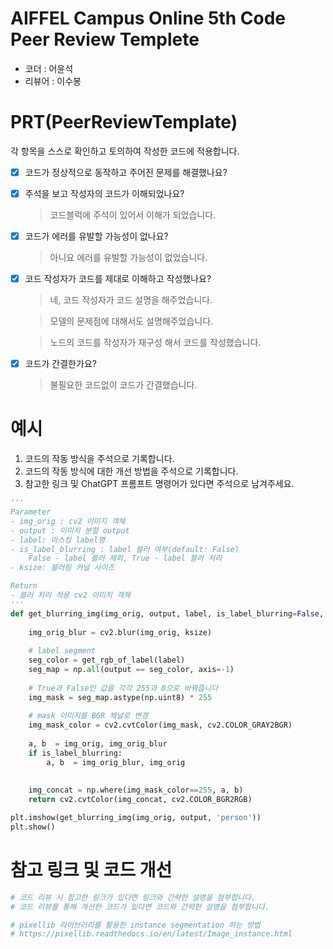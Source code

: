 # AIFFEL Campus Online 5th Code Peer Review Templete
- 코더 : 어윤석
- 리뷰어 : 이수봉


# PRT(PeerReviewTemplate) 
각 항목을 스스로 확인하고 토의하여 작성한 코드에 적용합니다.

- [X] 코드가 정상적으로 동작하고 주어진 문제를 해결했나요?
  
- [X] 주석을 보고 작성자의 코드가 이해되었나요?
  > 코드블럭에 주석이 있어서 이해가 되었습니다.
- [X] 코드가 에러를 유발할 가능성이 없나요?
  > 아니요 에러를 유발할 가능성이 없었습니다.
- [X] 코드 작성자가 코드를 제대로 이해하고 작성했나요?
  > 네, 코드 작성자가 코드 설명을 해주었습니다.

  > 모델의 문제점에 대해서도 설명해주었습니다.

  > 노드의 코드를 작성자가 재구성 해서 코드를 작성했습니다.


- [X] 코드가 간결한가요?
  > 불필요한 코드없이 코드가 간결했습니다.

# 예시
1. 코드의 작동 방식을 주석으로 기록합니다.
2. 코드의 작동 방식에 대한 개선 방법을 주석으로 기록합니다.
3. 참고한 링크 및 ChatGPT 프롬프트 명령어가 있다면 주석으로 남겨주세요.
```python
'''
Parameter
- img_orig : cv2 이미지 객체
- output : 이미지 분할 output
- label: 마스킹 label명
- is_label_blurring : label 블러 여부(default: False)
    False - label 블러 제외, True - label 블러 처리
- ksize: 블러링 커널 사이즈

Return
- 블러 처리 적용 cv2 이미지 객체
'''    
def get_blurring_img(img_orig, output, label, is_label_blurring=False, ksize = (13, 13)):
    
    img_orig_blur = cv2.blur(img_orig, ksize)
    
    # label segment
    seg_color = get_rgb_of_label(label)
    seg_map = np.all(output == seg_color, axis=-1)    
    
    # True과 False인 값을 각각 255과 0으로 바꿔줍니다
    img_mask = seg_map.astype(np.uint8) * 255
    
    # mask 이미지를 BGR 채널로 변경
    img_mask_color = cv2.cvtColor(img_mask, cv2.COLOR_GRAY2BGR)
    
    a, b  = img_orig, img_orig_blur
    if is_label_blurring:
        a, b  = img_orig_blur, img_orig
        
        
    img_concat = np.where(img_mask_color==255, a, b)
    return cv2.cvtColor(img_concat, cv2.COLOR_BGR2RGB)

plt.imshow(get_blurring_img(img_orig, output, 'person'))
plt.show()
```

# 참고 링크 및 코드 개선
```python
# 코드 리뷰 시 참고한 링크가 있다면 링크와 간략한 설명을 첨부합니다.
# 코드 리뷰를 통해 개선한 코드가 있다면 코드와 간략한 설명을 첨부합니다.

# pixellib 라이브러리를 활용한 instance segmentation 하는 방법
# https://pixellib.readthedocs.io/en/latest/Image_instance.html
```
